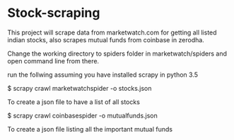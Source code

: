 # Stock-scraping
This project will scrape data from marketwatch.com for getting all listed indian stocks, also scrapes mutual funds from coinbase in zerodha.

Change the working directory to spiders folder in marketwatch/spiders and open command line from there.

run the follwing assuming you have installed scrapy in python 3.5

$ scrapy crawl marketwatchspider -o stocks.json

To create a json file to have a list of all stocks

$ scrapy crawl coinbasespider -o mutualfunds.json

To create a json file listing all the important mutual funds
